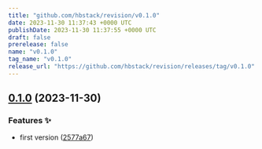 ```yaml
---
title: "github.com/hbstack/revision/v0.1.0"
date: 2023-11-30 11:37:43 +0000 UTC
publishDate: 2023-11-30 11:37:55 +0000 UTC
draft: false
prerelease: false
name: "v0.1.0"
tag_name: "v0.1.0"
release_url: "https://github.com/hbstack/revision/releases/tag/v0.1.0"
---
```


## [0.1.0](https://github.com/hbstack/revision/compare/v0.0.1...v0.1.0) (2023-11-30)


### Features ✨

* first version ([2577a67](https://github.com/hbstack/revision/commit/2577a676b8367b0993eb3d0d4b03981b2d5f94f5))

